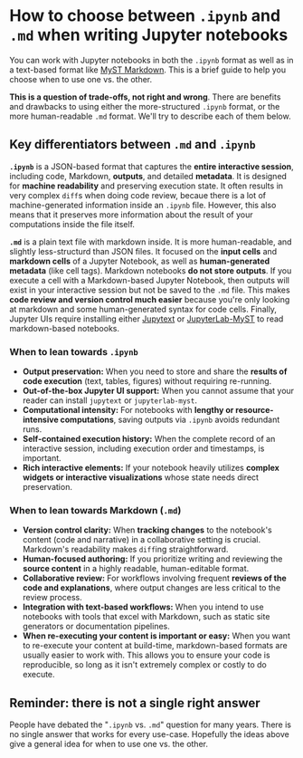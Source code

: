 # How to choose between `.ipynb` and `.md` when writing Jupyter notebooks

You can work with Jupyter notebooks in both the `.ipynb` format as well as in a text-based format like [MyST Markdown](./notebooks-with-markdown.md). This is a brief guide to help you choose when to use one vs. the other.

**This is a question of trade-offs, not right and wrong**. There are benefits and drawbacks to using either the more-structured `.ipynb` format, or the more human-readable `.md` format. We'll try to describe each of them below.

## Key differentiators between `.md` and `.ipynb`

**`.ipynb`** is a JSON-based format that captures the **entire interactive session**, including code, Markdown, **outputs**, and detailed **metadata**. It is designed for **machine readability** and preserving execution state. It often results in very complex `diff`s when doing code review, becaue there is a lot of machine-generated information inside an `.ipynb` file. However, this also means that it preserves more information about the result of your computations inside the file itself.

**`.md`** is a plain text file with markdown inside. It is more human-readable, and slightly less-structurd than JSON files. It focused on the **input cells** and **markdown cells** of a Jupyter Notebook, as well as **human-generated metadata** (like cell tags). Markdown notebooks **do not store outputs**. If you execute a cell with a Markdown-based Jupyter Notebook, then outputs will exist in your interactive session but not be saved to the `.md` file. This makes **code review and version control much easier** because you're only looking at markdown and some human-generated syntax for code cells. Finally, Jupyter UIs require installing either [Jupytext](https://jupytext.readthedocs.io/) or [JupyterLab-MyST](https://github.com/jupyter-book/jupyterlab-myst) to read markdown-based notebooks.

### When to lean towards `.ipynb`

- **Output preservation:** When you need to store and share the **results of code execution** (text, tables, figures) without requiring re-running.
- **Out-of-the-box Jupyter UI support:** When you cannot assume that your reader can install `jupytext` or `jupyterlab-myst`.
- **Computational intensity:** For notebooks with **lengthy or resource-intensive computations**, saving outputs via `.ipynb` avoids redundant runs.
- **Self-contained execution history:** When the complete record of an interactive session, including execution order and timestamps, is important.
- **Rich interactive elements:** If your notebook heavily utilizes **complex widgets or interactive visualizations** whose state needs direct preservation.

### When to lean towards Markdown (`.md`)

- **Version control clarity:** When **tracking changes** to the notebook's content (code and narrative) in a collaborative setting is crucial. Markdown's readability makes `diff`ing straightforward.
- **Human-focused authoring:** If you prioritize writing and reviewing the **source content** in a highly readable, human-editable format.
- **Collaborative review:** For workflows involving frequent **reviews of the code and explanations**, where output changes are less critical to the review process.
- **Integration with text-based workflows:** When you intend to use notebooks with tools that excel with Markdown, such as static site generators or documentation pipelines.
- **When re-executing your content is important or easy:** When you want to re-execute your content at build-time, markdown-based formats are usually easier to work with. This allows you to ensure your code is reproducible, so long as it isn't extremely complex or costly to do execute.

## Reminder: there is not a single right answer

People have debated the "`.ipynb` vs. `.md`" question for many years. There is no single answer that works for every use-case. Hopefully the ideas above give a general idea for when to use one vs. the other.
